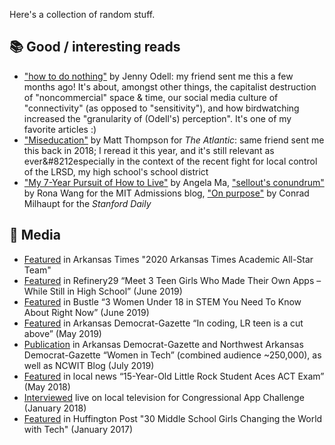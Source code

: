 Here's a collection of random stuff.

## 📚 Good / interesting reads

- ["how to do nothing"](https://medium.com/@the_jennitaur/how-to-do-nothing-57e100f59bbb) by Jenny Odell: my friend sent me this a few months ago! It's about, amongst other things, the capitalist destruction of "noncommercial" space & time, our social media culture of "connectivity" (as opposed to "sensitivity"), and how birdwatching increased the "granularity of (Odell's) perception". It's one of my favorite articles :)
- ["Miseducation"](https://www.theatlantic.com/entertainment/archive/2018/12/lauryn-hill-tara-westover-cameron-post-the-year-in-miseducation/579160/) by Matt Thompson for <i>The Atlantic</i>: same friend sent me this back in 2018; I reread it this year, and it's still relevant as ever&#8212especially in the context of the recent fight for local control of the LRSD, my high school's school district
- ["My 7-Year Pursuit of How to Live"](https://angelama.blog/2018/12/19/the-year-my-life-got-stranger-than-fiction/) by Angela Ma, ["sellout's conundrum"](https://mitadmissions.org/blogs/entry/sellouts-conundrum/) by Rona Wang for the MIT Admissions blog, ["On purpose"](https://www.stanforddaily.com/2020/04/28/on-purpose/?fbclid=IwAR1B0gM59Xa9wojhPkQaP5YCx9rjPFma_UiOlLqPfcdu4A8t0X8YRLDieRw) by Conrad Milhaupt for the <i>Stanford Daily</i>

## 📰 Media

- [Featured](https://arktimes.com/news/2020/05/01/2020-arkansas-times-academic-all-star-team) in Arkansas Times "2020 Arkansas Times Academic All-Star Team"
- [Featured](https://www.refinery29.com/en-us/2019/06/234155/teen-app-creators-apple-wwdc) in Refinery29 “Meet 3 Teen Girls Who Made Their Own Apps – While Still in High School” (June 2019)
- [Featured](https://www.bustle.com/p/3-women-under-18-in-stem-you-need-to-know-about-right-now-17913315) in Bustle “3 Women Under 18 in STEM You Need To Know About Right Now” (June 2019)
- [Featured](https://www.arkansasonline.com/news/2019/may/26/in-coding-lr-teen-is-a-cut-above-201905/) in Arkansas Democrat-Gazette “In coding, LR teen is a cut above” (May 2019)
- [Publication](https://www.aspirations.org/blog/innovator-innovator-apple-senior-director-women-entrepreneurs-and-high-school-wwdc19-scholar) in Arkansas Democrat-Gazette and Northwest Arkansas Democrat-Gazette “Women in Tech” (combined audience ~250,000), as well as NCWIT Blog (July 2019)
- [Featured](https://www.kark.com/news/education/15-year-old-little-rock-student-aces-act-exam/1179045333/) in local news “15-Year-Old Little Rock Student Aces ACT Exam” (May 2018)
- [Interviewed](https://www.youtube.com/watch?v=6m-8i4sWhJc) live on local television for Congressional App Challenge (January 2018)
- [Featured](https://www.huffpost.com/entry/30-middle-school-girls-changing-the-world-with-tech_b_58753e21e4b0eb9e49bfc00f) in Huffington Post "30 Middle School Girls Changing the World with Tech" (January 2017)
